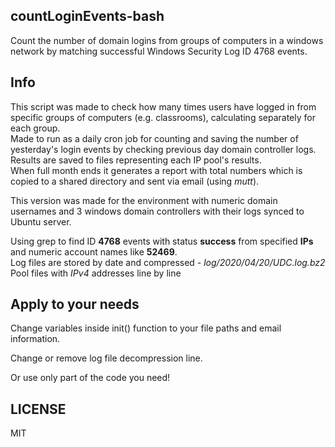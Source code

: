## countLoginEvents-bash
Count the number of domain logins from groups of computers in a windows network by matching successful Windows Security Log ID 4768 events.

## Info
This script was made to check how many times users have logged in from specific groups of computers (e.g. classrooms), calculating separately for each group.\
Made to run as a daily cron job for counting and saving the number of yesterday's login events by checking previous day domain controller logs. Results are saved to files representing each IP pool's results.\
When full month ends it generates a report with total numbers which is copied to a shared directory and sent via email (using *mutt*).

This version was made for the environment with numeric domain usernames and 3 windows domain controllers with their logs synced to Ubuntu server.

Using grep to find ID **4768** events with status **success** from specified **IPs** and numeric account names like **52469**.\
Log files are stored by date and compressed - *log/2020/04/20/UDC.log.bz2*\
Pool files with *IPv4* addresses line by line
## Apply to your needs
Change variables inside init() function to your file paths and email information.

Change or remove log file decompression line.

Or use only part of the code you need!

## LICENSE
MIT
